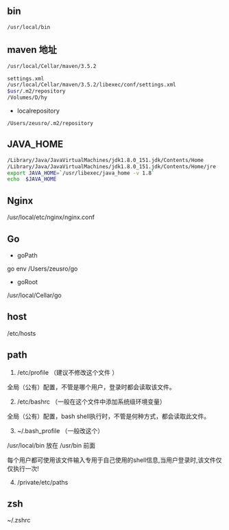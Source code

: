 
## bin

    /usr/local/bin

## maven 地址

```bash
/usr/local/Cellar/maven/3.5.2

settings.xml
/usr/local/Cellar/maven/3.5.2/libexec/conf/settings.xml
$usr/.m2/repository
/Volumes/D/hy
```

* localrepository

```
/Users/zeusro/.m2/repository
```

## JAVA_HOME

```bash
/Library/Java/JavaVirtualMachines/jdk1.8.0_151.jdk/Contents/Home
/Library/Java/JavaVirtualMachines/jdk1.8.0_151.jdk/Contents/Home/jre
export JAVA_HOME=`/usr/libexec/java_home -v 1.8` 
echo  $JAVA_HOME
```

## Nginx

/usr/local/etc/nginx/nginx.conf

## Go

* goPath

go env
/Users/zeusro/go

* goRoot

 /usr/local/Cellar/go

## host

/etc/hosts

## path

1. /etc/profile   （建议不修改这个文件 ）

 全局（公有）配置，不管是哪个用户，登录时都会读取该文件。

2. /etc/bashrc    （一般在这个文件中添加系统级环境变量）

 全局（公有）配置，bash shell执行时，不管是何种方式，都会读取此文件。

3. ~/.bash_profile  （一般改这个）

/usr/local/bin 放在 /usr/bin 前面

 每个用户都可使用该文件输入专用于自己使用的shell信息,当用户登录时,该文件仅仅执行一次!

4. /private/etc/paths

## zsh

~/.zshrc
